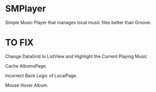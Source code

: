 # SMPlayer
Simple Music Player that manages local music files better than Groove.

# TO FIX
Change DataGrid to ListView and Highlight the Current Playing Music

Cache AlbumsPage.

Incorrect Back Logic of LocalPage.

Mouse Hover Album.